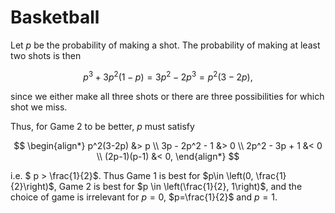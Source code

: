 # Basketball

Let $p$ be the probability of making a shot. The probability of making at least
two shots is then

$$
p^3 + 3p^2(1-p) = 3p^2 - 2p^3 = p^2(3 - 2p),
$$

since we either make all three shots or there are three possibilities for which
shot we miss.

Thus, for Game 2 to be better, $p$ must satisfy

$$
\begin{align*}
  p^2(3-2p) &> p \\
  3p - 2p^2 - 1 &> 0 \\
  2p^2 - 3p + 1 &< 0 \\
  (2p-1)(p-1) &< 0,
\end{align*}
$$

i.e. $ p > \frac{1}{2}$. Thus Game 1 is best for
$p\in \left(0, \frac{1}{2}\right)$, Game 2 is best for
$p \in \left(\frac{1}{2}, 1\right)$, and the choice of game is irrelevant for
$p=0$, $p=\frac{1}{2}$ and $p=1$.
